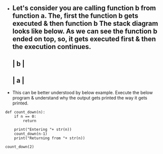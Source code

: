 - Let's consider you are calling function b from function a.
  The, first the function b gets executed & then function b
  The stack diagram looks like below. As we can see the function 
  b ended on top, so, it gets executed first & then the 
  execution continues.
  -----
  | b |
  -----
  | a |
  -----
- This can be better understood by below example. Execute the below program 
  & understand why the output gets printed the way it gets printed.
```
def count_down(n):
    if n == 0:
        return

    print("Entering "+ str(n))
    count_down(n-1)
    print("Returning from "+ str(n))

count_down(2)
```



